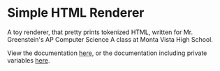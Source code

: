 # Simple HTML Renderer

A toy renderer, that pretty prints tokenized HTML, written for Mr. Greenstein's AP Computer Science A class at Monta Vista High School.

View the documentation [here][Public JavaDoc], or the documentation including private variables [here][Complete JavaDoc].

[Public JavaDoc]:https://ofekih.github.io/SimpleHtmlRenderer/javadoc/ "Public JavaDoc"
[Complete JavaDoc]:https://ofekih.github.io/SimpleHtmlRenderer/javadoc_private/ "Complete JavaDoc"
